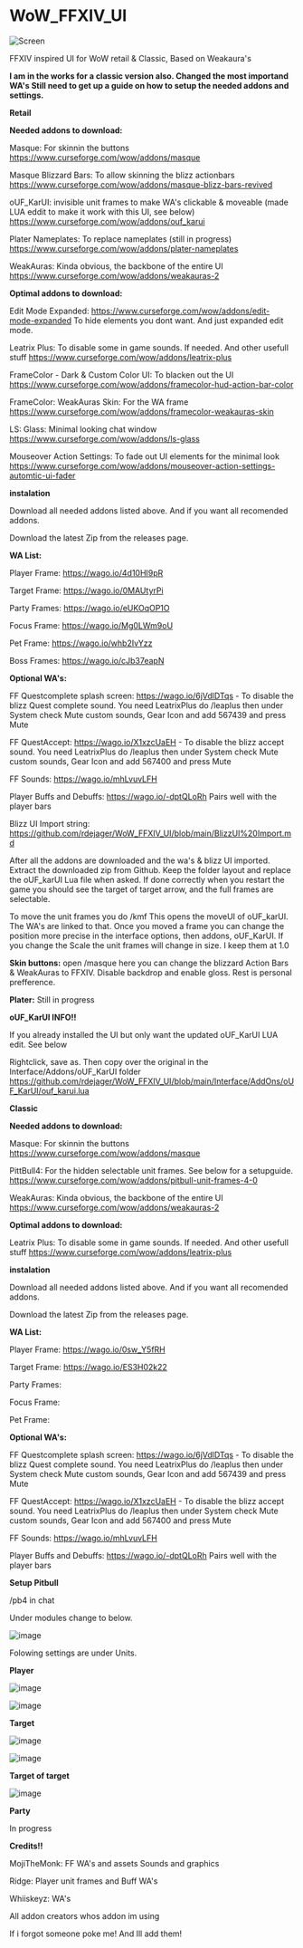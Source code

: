 # WoW_FFXIV_UI

![Screen](https://github.com/rdejager/WoW_FFXIV_UI/assets/3759420/69f151c3-4752-4e7b-a866-b04071b6d6dd)

FFXIV inspired UI for WoW retail & Classic, Based on Weakaura's

**I am in the works for a classic version also. Changed the most importand WA's  Still need to get up a guide on how to setup the needed addons and settings.**


**Retail**

**Needed addons to download:**

Masque: For skinnin the buttons
https://www.curseforge.com/wow/addons/masque

Masque Blizzard Bars: To allow skinning the blizz actionbars
https://www.curseforge.com/wow/addons/masque-blizz-bars-revived

oUF_KarUI: invisible unit frames to make WA's clickable & moveable (made LUA eddit to make it work with this UI, see below)
https://www.curseforge.com/wow/addons/ouf_karui

Plater Nameplates: To replace nameplates (still in progress)
https://www.curseforge.com/wow/addons/plater-nameplates

WeakAuras: Kinda obvious, the backbone of the entire UI
https://www.curseforge.com/wow/addons/weakauras-2


**Optimal addons to download:**

Edit Mode Expanded: https://www.curseforge.com/wow/addons/edit-mode-expanded To hide elements you dont want. And just expanded edit mode.

Leatrix Plus: To disable some in game sounds. If needed. And other usefull stuff
https://www.curseforge.com/wow/addons/leatrix-plus

FrameColor - Dark & Custom Color UI: To blacken out the UI
https://www.curseforge.com/wow/addons/framecolor-hud-action-bar-color

FrameColor: WeakAuras Skin: For the WA frame
https://www.curseforge.com/wow/addons/framecolor-weakauras-skin

LS: Glass: Minimal looking chat window
https://www.curseforge.com/wow/addons/ls-glass

Mouseover Action Settings: To fade out UI elements for the minimal look
https://www.curseforge.com/wow/addons/mouseover-action-settings-automtic-ui-fader


**instalation**

Download all needed addons listed above. And if you want all recomended addons.

Download the latest Zip from the releases page.


**WA List:**

Player Frame: https://wago.io/4d10HI9pR

Target Frame: https://wago.io/0MAUtyrPi

Party Frames: https://wago.io/eUKOqOP1O

Focus Frame: https://wago.io/Mg0LWm9oU

Pet Frame: https://wago.io/whb2IvYzz

Boss Frames: https://wago.io/cJb37eapN

**Optional WA's:**

FF Questcomplete splash screen: https://wago.io/6jVdlDTqs - To disable the blizz Quest complete sound. You need LeatrixPlus do /leaplus then under System check Mute custom sounds, Gear Icon and add 567439 and press Mute

FF QuestAccept: https://wago.io/X1xzcUaEH - To disable the blizz accept sound. You need LeatrixPlus do /leaplus then under System check Mute custom sounds, Gear Icon and add 567400 and press Mute

FF Sounds: https://wago.io/mhLvuvLFH 

Player Buffs and Debuffs: https://wago.io/-dptQLoRh Pairs well with the player bars



Blizz UI Import string: https://github.com/rdejager/WoW_FFXIV_UI/blob/main/BlizzUI%20Import.md


After all the addons are downloaded and the wa's & blizz UI imported. Extract the downloaded zip from Github. Keep the folder layout and replace the oUF_karUI Lua file when asked. If done correctly when you restart the game you should see the target of target arrow, and the full frames are selectable. 

To move the unit frames you do /kmf  This opens the moveUI of oUF_karUI. The WA's are linked to that. Once you moved a frame you can change the position more precise in the interface options, then addons, oUF_KarUI.
If you change the Scale the unit frames will change in size. I keep them at 1.0 


**Skin buttons:** open /masque here you can change the blizzard Action Bars & WeakAuras to FFXIV. Disable backdrop and enable gloss. Rest is personal prefference.

**Plater:** Still in progress


**oUF_KarUI INFO!!**

If you already installed the UI but only want the updated oUF_KarUI LUA edit. See below

Rightclick, save as. Then copy over the original in the Interface/Addons/oUF_KarUI folder
https://github.com/rdejager/WoW_FFXIV_UI/blob/main/Interface/AddOns/oUF_KarUI/ouf_karui.lua

**Classic**

**Needed addons to download:**

Masque: For skinnin the buttons
https://www.curseforge.com/wow/addons/masque

PittBull4: For the hidden selectable unit frames. See below for a setupguide.
https://www.curseforge.com/wow/addons/pitbull-unit-frames-4-0

WeakAuras: Kinda obvious, the backbone of the entire UI
https://www.curseforge.com/wow/addons/weakauras-2


**Optimal addons to download:**

Leatrix Plus: To disable some in game sounds. If needed. And other usefull stuff
https://www.curseforge.com/wow/addons/leatrix-plus

**instalation**

Download all needed addons listed above. And if you want all recomended addons.

Download the latest Zip from the releases page.

**WA List:**

Player Frame: https://wago.io/0sw_Y5fRH

Target Frame: https://wago.io/ES3H02k22

Party Frames: 

Focus Frame:

Pet Frame: 

**Optional WA's:**

FF Questcomplete splash screen: https://wago.io/6jVdlDTqs - To disable the blizz Quest complete sound. You need LeatrixPlus do /leaplus then under System check Mute custom sounds, Gear Icon and add 567439 and press Mute

FF QuestAccept: https://wago.io/X1xzcUaEH - To disable the blizz accept sound. You need LeatrixPlus do /leaplus then under System check Mute custom sounds, Gear Icon and add 567400 and press Mute

FF Sounds: https://wago.io/mhLvuvLFH 

Player Buffs and Debuffs: https://wago.io/-dptQLoRh Pairs well with the player bars

**Setup Pitbull**

/pb4 in chat

Under modules change to below.

![image](https://github.com/rdejager/WoW_FFXIV_UI/assets/3759420/3a7b9328-6632-4b20-a704-17a51d93d3d1)


Folowing settings are under Units.

**Player**

![image](https://github.com/rdejager/WoW_FFXIV_UI/assets/3759420/104e1c30-5095-4af3-8d6d-844157776809)

![image](https://github.com/rdejager/WoW_FFXIV_UI/assets/3759420/4ddd4fa2-167f-4354-930d-1573dd9a34b0)

**Target**

![image](https://github.com/rdejager/WoW_FFXIV_UI/assets/3759420/b07899c9-59be-4940-a411-a0c6eabed3bd)

![image](https://github.com/rdejager/WoW_FFXIV_UI/assets/3759420/d553b8fe-53f5-468a-b5fa-1e78b886283e)

**Target of target**

![image](https://github.com/rdejager/WoW_FFXIV_UI/assets/3759420/791bdf9a-4814-4f91-addf-133cb92fb223)

**Party**

In progress



**Credits!!**

MojiTheMonk: FF WA's and assets Sounds and graphics

Ridge: Player unit frames and Buff WA's

Whiiskeyz: WA's 

All addon creators whos addon im using

If i forgot someone poke me! And Ill add them!








